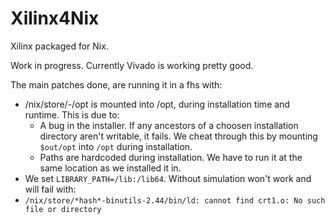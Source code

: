# Xilinx4Nix

Xilinx packaged for Nix.

Work in progress. Currently Vivado is working pretty good.

The main patches done, are running it in a fhs with:
- /nix/store/-/opt is mounted into /opt, during installation time and runtime. This is due to:
  - A bug in the installer. If any ancestors of a choosen installation directory aren't writable, it fails. We cheat through this by mounting `$out/opt` into `/opt` during installation.
  - Paths are hardcoded during installation. We have to run it at the same location as we installed it in.
- We set `LIBRARY_PATH=/lib:/lib64`. Without simulation won't work and will fail with:
-   `/nix/store/*hash*-binutils-2.44/bin/ld: cannot find crt1.o: No such file or directory`
